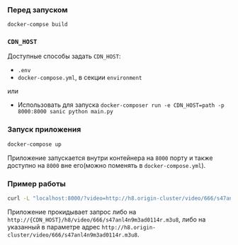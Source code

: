 ### Перед запуском

```bash
docker-compse build
```


### `CDN_HOST` 

Доступные способы задать `CDN_HOST`:

- `.env`
- `docker-compose.yml`, в секции `environment`

или

- Использовать для запуска `docker-composer run -e CDN_HOST=path -p 8000:8000 sanic python main.py`


### Запуск приложения

```bash
docker-compose up
```

Приложение запускается внутри контейнера на `8000` порту и также доступно на `8000` вне его(можно поменять в `docker-compose.yml`).


### Пример работы

```bash
curl -L "localhost:8000/?video=http://h8.origin-cluster/video/666/s47anl4n9m3ad0114r.m3u8" -i
```
 Приложение прокидывает запрос либо на `http://{CDN_HOST}/h8/video/666/s47anl4n9m3ad0114r.m3u8`, либо на указанный в параметре адрес `http://h8.origin-cluster/video/666/s47anl4n9m3ad0114r.m3u8`.
